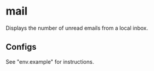 # mail

Displays the number of unread emails from a local inbox.

## Configs

See "env.example" for instructions.

